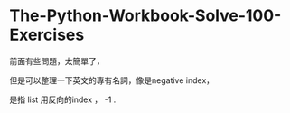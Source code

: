 # The-Python-Workbook-Solve-100-Exercises

前面有些問題，太簡單了，

但是可以整理一下英文的專有名詞，像是negative index，

是指 list 用反向的index ， -1 .
